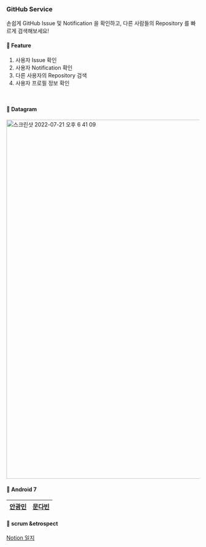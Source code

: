 ### GitHub Service
손쉽게 GitHub Issue 및 Notification 을 확인하고, 다른 사람들의 Repository 를 빠르게 검색해보세요!

#### 👋   Feature
1. 사용자 Issue 확인
2. 사용자 Notification 확인
3. 다른 사용자의 Repository 검색
4. 사용자 프로필 정보 확인
<br>

#### 📗   Datagram
<img width="936" alt="스크린샷 2022-07-21 오후 6 41 09" src="https://user-images.githubusercontent.com/89892954/180183222-91ebeef1-7df5-4976-9ea4-0b09b3d4bcfe.png">

<br>

#### 🏃  Android 7

|[안광민](https://shimmering-cougar-07b.notion.site/2-3-38124d9047a64c2dadc20aca7382c834)|[문다빈]()|
|------------------------------------|-------------------------------------|

#### 🚉   scrum &etrospect
[Notion 일지](https://winter-name-da8.notion.site/2-3-e980bbace68d4307b4b1a69e8c426ea0)

